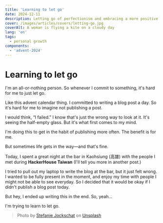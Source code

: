 ```yaml
---
title: 'Learning to let go'
date: 2024-12-11
description: Letting go of perfectionism and embracing a more positive mindset.
cover: /images/articles/covers/letting-go.jpg
coverAlt: A woman is flying a kite on a cloudy day
lang: 'en'
tags:
  - personal growth
components:
  - 'advent-2024'
---
```


# Learning to let go

I'm an all-or-nothing person. So whenever I commit to something, it's hard for me to just let go.

Like this advent calendar thing. I committed to writing a blog post a day. So it's hard for me to imagine not publishing a post.

I would think, “I failed.” I know that's just the wrong way to look at it. It's seeing the half-empty glass. But it's what first comes to my mind.

I'm doing this to get in the habit of publishing more often. The benefit is for me.

But sometimes life gets in the way—and that's fine.

Today, I spent a great night at the bar in Kaohsiung (高雄) with the people I met during **HackerHouse Taiwan** (I'll tell you more in another post.)

I tried to pull out my laptop to write the blog at the bar, but it just felt wrong. I wanted to be fully present in the moment, and enjoy my time with people I might not be able to see everyday. So I decided that it would be okay if I didn't publish a blog post today.

But hey, I ended up writing this in the end. So, yeah...

I'm trying to learn to let go.

> Photo by <a href="https://unsplash.com/@stefaniejockschat?utm_content=creditCopyText&utm_medium=referral&utm_source=unsplash">Stefanie Jockschat</a> on <a href="https://unsplash.com/photos/a-woman-is-flying-a-kite-on-a-cloudy-day-Z_36UPzKFlc?utm_content=creditCopyText&utm_medium=referral&utm_source=unsplash">Unsplash</a>

